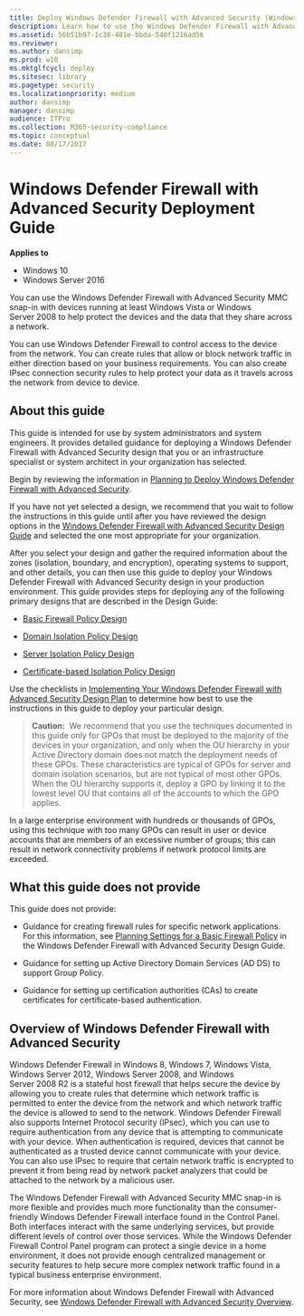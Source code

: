 ```yaml
---
title: Deploy Windows Defender Firewall with Advanced Security (Windows 10)
description: Learn how to use the Windows Defender Firewall with Advanced Security MMC snap-in to control access to the device from the network.
ms.assetid: 56b51b97-1c38-481e-bbda-540f1216ad56
ms.reviewer: 
ms.author: dansimp
ms.prod: w10
ms.mktglfcycl: deploy
ms.sitesec: library
ms.pagetype: security
ms.localizationpriority: medium
author: dansimp
manager: dansimp
audience: ITPro
ms.collection: M365-security-compliance
ms.topic: conceptual
ms.date: 08/17/2017
---
```


# Windows Defender Firewall with Advanced Security Deployment Guide

**Applies to**
-   Windows 10
-   Windows Server 2016

You can use the Windows Defender Firewall with Advanced Security MMC snap-in with devices running at least Windows Vista or Windows Server 2008 to help protect the devices and the data that they share across a network.

You can use Windows Defender Firewall to control access to the device from the network. You can create rules that allow or block network traffic in either direction based on your business requirements. You can also create IPsec connection security rules to help protect your data as it travels across the network from device to device.

## About this guide

This guide is intended for use by system administrators and system engineers. It provides detailed guidance for deploying a Windows Defender Firewall with Advanced Security design that you or an infrastructure specialist or system architect in your organization has selected.

Begin by reviewing the information in [Planning to Deploy Windows Defender Firewall with Advanced Security](planning-to-deploy-windows-firewall-with-advanced-security.md).

If you have not yet selected a design, we recommend that you wait to follow the instructions in this guide until after you have reviewed the design options in the [Windows Defender Firewall with Advanced Security Design Guide](windows-firewall-with-advanced-security-design-guide.md) and selected the one most appropriate for your organization.

After you select your design and gather the required information about the zones (isolation, boundary, and encryption), operating systems to support, and other details, you can then use this guide to deploy your Windows Defender Firewall with Advanced Security design in your production environment. This guide provides steps for deploying any of the following primary designs that are described in the Design Guide:

-   [Basic Firewall Policy Design](basic-firewall-policy-design.md)

-   [Domain Isolation Policy Design](domain-isolation-policy-design.md)

-   [Server Isolation Policy Design](server-isolation-policy-design.md)

-   [Certificate-based Isolation Policy Design](certificate-based-isolation-policy-design.md)

Use the checklists in [Implementing Your Windows Defender Firewall with Advanced Security Design Plan](implementing-your-windows-firewall-with-advanced-security-design-plan.md) to determine how best to use the instructions in this guide to deploy your particular design.

>**Caution:**  We recommend that you use the techniques documented in this guide only for GPOs that must be deployed to the majority of the devices in your organization, and only when the OU hierarchy in your Active Directory domain does not match the deployment needs of these GPOs. These characteristics are typical of GPOs for server and domain isolation scenarios, but are not typical of most other GPOs. When the OU hierarchy supports it, deploy a GPO by linking it to the lowest level OU that contains all of the accounts to which the GPO applies.

In a large enterprise environment with hundreds or thousands of GPOs, using this technique with too many GPOs can result in user or device accounts that are members of an excessive number of groups; this can result in network connectivity problems if network protocol limits are exceeded. 
 
## What this guide does not provide

This guide does not provide:

-   Guidance for creating firewall rules for specific network applications. For this information, see [Planning Settings for a Basic Firewall Policy](planning-settings-for-a-basic-firewall-policy.md) in the Windows Defender Firewall with Advanced Security Design Guide.

-   Guidance for setting up Active Directory Domain Services (AD DS) to support Group Policy.

-   Guidance for setting up certification authorities (CAs) to create certificates for certificate-based authentication.

## Overview of Windows Defender Firewall with Advanced Security

Windows Defender Firewall in Windows 8, Windows 7, Windows Vista, Windows Server 2012, Windows Server 2008, and Windows Server 2008 R2 is a stateful host firewall that helps secure the device by allowing you to create rules that determine which network traffic is permitted to enter the device from the network and which network traffic the device is allowed to send to the network. Windows Defender Firewall also supports Internet Protocol security (IPsec), which you can use to require authentication from any device that is attempting to communicate with your device. When authentication is required, devices that cannot be authenticated as a trusted device cannot communicate with your device. You can also use IPsec to require that certain network traffic is encrypted to prevent it from being read by network packet analyzers that could be attached to the network by a malicious user.

The Windows Defender Firewall with Advanced Security MMC snap-in is more flexible and provides much more functionality than the consumer-friendly Windows Defender Firewall interface found in the Control Panel. Both interfaces interact with the same underlying services, but provide different levels of control over those services. While the Windows Defender Firewall Control Panel program can protect a single device in a home environment, it does not provide enough centralized management or security features to help secure more complex network traffic found in a typical business enterprise environment.

For more information about Windows Defender Firewall with Advanced Security, see [Windows Defender Firewall with Advanced Security Overview](windows-firewall-with-advanced-security.md).
